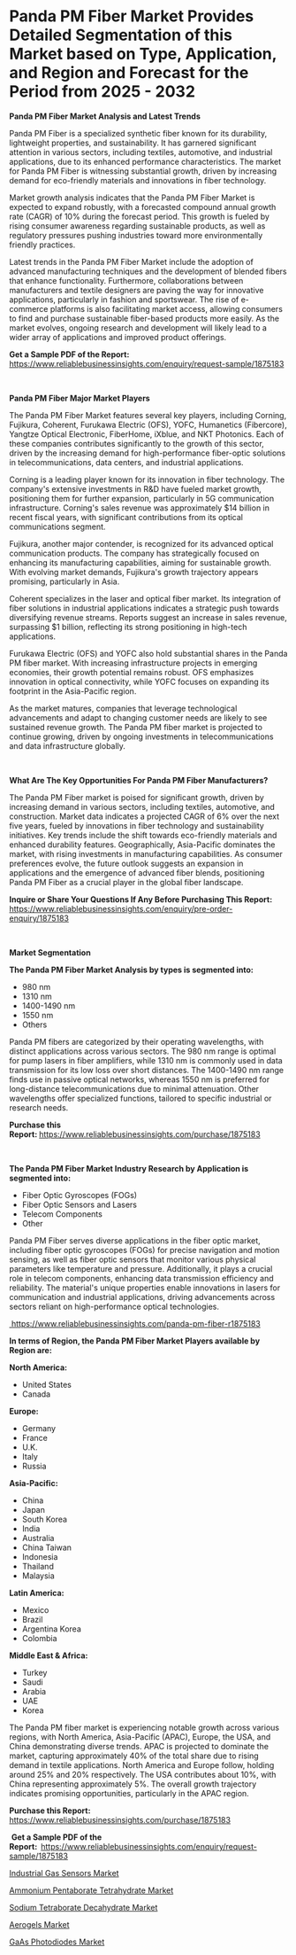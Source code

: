 <p><h1>Panda PM Fiber Market Provides Detailed Segmentation of this Market based on Type, Application, and Region and Forecast for the Period from 2025 - 2032</h1></p><p><strong>Panda PM Fiber Market Analysis and Latest Trends</strong></p>
<p><p>Panda PM Fiber is a specialized synthetic fiber known for its durability, lightweight properties, and sustainability. It has garnered significant attention in various sectors, including textiles, automotive, and industrial applications, due to its enhanced performance characteristics. The market for Panda PM Fiber is witnessing substantial growth, driven by increasing demand for eco-friendly materials and innovations in fiber technology.</p><p>Market growth analysis indicates that the Panda PM Fiber Market is expected to expand robustly, with a forecasted compound annual growth rate (CAGR) of 10% during the forecast period. This growth is fueled by rising consumer awareness regarding sustainable products, as well as regulatory pressures pushing industries toward more environmentally friendly practices.</p><p>Latest trends in the Panda PM Fiber Market include the adoption of advanced manufacturing techniques and the development of blended fibers that enhance functionality. Furthermore, collaborations between manufacturers and textile designers are paving the way for innovative applications, particularly in fashion and sportswear. The rise of e-commerce platforms is also facilitating market access, allowing consumers to find and purchase sustainable fiber-based products more easily. As the market evolves, ongoing research and development will likely lead to a wider array of applications and improved product offerings.</p></p>
<p><strong>Get a Sample PDF of the Report:&nbsp;</strong> <a href="https://www.reliablebusinessinsights.com/enquiry/request-sample/1875183?utm_campaign=1873&utm_medium=2&utm_source=Github&utm_content=ia&utm_term=11022025&utm_id=panda-pm-fiber">https://www.reliablebusinessinsights.com/enquiry/request-sample/1875183</a></p>
<p>&nbsp;</p>
<p><strong>Panda PM Fiber Major Market Players</strong></p>
<p><p>The Panda PM Fiber Market features several key players, including Corning, Fujikura, Coherent, Furukawa Electric (OFS), YOFC, Humanetics (Fibercore), Yangtze Optical Electronic, FiberHome, iXblue, and NKT Photonics. Each of these companies contributes significantly to the growth of this sector, driven by the increasing demand for high-performance fiber-optic solutions in telecommunications, data centers, and industrial applications.</p><p>Corning is a leading player known for its innovation in fiber technology. The company's extensive investments in R&D have fueled market growth, positioning them for further expansion, particularly in 5G communication infrastructure. Corning's sales revenue was approximately $14 billion in recent fiscal years, with significant contributions from its optical communications segment.</p><p>Fujikura, another major contender, is recognized for its advanced optical communication products. The company has strategically focused on enhancing its manufacturing capabilities, aiming for sustainable growth. With evolving market demands, Fujikura's growth trajectory appears promising, particularly in Asia.</p><p>Coherent specializes in the laser and optical fiber market. Its integration of fiber solutions in industrial applications indicates a strategic push towards diversifying revenue streams. Reports suggest an increase in sales revenue, surpassing $1 billion, reflecting its strong positioning in high-tech applications.</p><p>Furukawa Electric (OFS) and YOFC also hold substantial shares in the Panda PM fiber market. With increasing infrastructure projects in emerging economies, their growth potential remains robust. OFS emphasizes innovation in optical connectivity, while YOFC focuses on expanding its footprint in the Asia-Pacific region.</p><p>As the market matures, companies that leverage technological advancements and adapt to changing customer needs are likely to see sustained revenue growth. The Panda PM fiber market is projected to continue growing, driven by ongoing investments in telecommunications and data infrastructure globally.</p></p>
<p>&nbsp;</p>
<p><strong>What Are The Key Opportunities For Panda PM Fiber Manufacturers?</strong></p>
<p><p>The Panda PM Fiber market is poised for significant growth, driven by increasing demand in various sectors, including textiles, automotive, and construction. Market data indicates a projected CAGR of 6% over the next five years, fueled by innovations in fiber technology and sustainability initiatives. Key trends include the shift towards eco-friendly materials and enhanced durability features. Geographically, Asia-Pacific dominates the market, with rising investments in manufacturing capabilities. As consumer preferences evolve, the future outlook suggests an expansion in applications and the emergence of advanced fiber blends, positioning Panda PM Fiber as a crucial player in the global fiber landscape.</p></p>
<p><strong>Inquire or Share Your Questions If Any Before Purchasing This Report:</strong> <a href="https://www.reliablebusinessinsights.com/enquiry/pre-order-enquiry/1875183?utm_campaign=1873&utm_medium=2&utm_source=Github&utm_content=ia&utm_term=11022025&utm_id=panda-pm-fiber">https://www.reliablebusinessinsights.com/enquiry/pre-order-enquiry/1875183</a></p>
<p>&nbsp;</p>
<p><strong>Market Segmentation</strong></p>
<p><strong>The Panda PM Fiber Market Analysis by types is segmented into:</strong></p>
<p><ul><li>980 nm</li><li>1310 nm</li><li>1400-1490 nm</li><li>1550 nm</li><li>Others</li></ul></p>
<p><p>Panda PM fibers are categorized by their operating wavelengths, with distinct applications across various sectors. The 980 nm range is optimal for pump lasers in fiber amplifiers, while 1310 nm is commonly used in data transmission for its low loss over short distances. The 1400-1490 nm range finds use in passive optical networks, whereas 1550 nm is preferred for long-distance telecommunications due to minimal attenuation. Other wavelengths offer specialized functions, tailored to specific industrial or research needs.</p></p>
<p><strong>Purchase this Report:&nbsp;</strong><a href="https://www.reliablebusinessinsights.com/purchase/1875183?utm_campaign=1873&utm_medium=2&utm_source=Github&utm_content=ia&utm_term=11022025&utm_id=panda-pm-fiber">https://www.reliablebusinessinsights.com/purchase/1875183</a></p>
<p>&nbsp;</p>
<p><strong>The Panda PM Fiber Market Industry Research by Application is segmented into:</strong></p>
<p><ul><li>Fiber Optic Gyroscopes (FOGs)</li><li>Fiber Optic Sensors and Lasers</li><li>Telecom Components</li><li>Other</li></ul></p>
<p><p>Panda PM Fiber serves diverse applications in the fiber optic market, including fiber optic gyroscopes (FOGs) for precise navigation and motion sensing, as well as fiber optic sensors that monitor various physical parameters like temperature and pressure. Additionally, it plays a crucial role in telecom components, enhancing data transmission efficiency and reliability. The material's unique properties enable innovations in lasers for communication and industrial applications, driving advancements across sectors reliant on high-performance optical technologies.</p></p>
<p><a href="https://www.reliablebusinessinsights.com/panda-pm-fiber-r1875183?utm_campaign=1873&utm_medium=2&utm_source=Github&utm_content=ia&utm_term=11022025&utm_id=panda-pm-fiber">&nbsp;https://www.reliablebusinessinsights.com/panda-pm-fiber-r1875183</a></p>
<p><strong>In terms of Region, the Panda PM Fiber Market Players available by Region are:</strong></p>
<p>
    <p> <strong> North America: </strong>
        <ul>
            <li>United States</li>
            <li>Canada</li>
        </ul>
        </p> 
    <p> <strong> Europe: </strong>
        <ul>
            <li>Germany</li>
            <li>France</li>
            <li>U.K.</li>
            <li>Italy</li>
            <li>Russia</li>
        </ul>
        </p> 
    <p> <strong> Asia-Pacific: </strong>
        <ul>
            <li>China</li>
            <li>Japan</li>
            <li>South Korea</li>
            <li>India</li>
            <li>Australia</li>
            <li>China Taiwan</li>
            <li>Indonesia</li>
            <li>Thailand</li>
            <li>Malaysia</li>
        </ul>
        </p> 
    <p> <strong> Latin America: </strong>
        <ul>
            <li>Mexico</li>
            <li>Brazil</li>
            <li>Argentina Korea</li>
            <li>Colombia</li>
        </ul>
        </p> 
    <p> <strong> Middle East & Africa: </strong>
        <ul>
            <li>Turkey</li>
            <li>Saudi</li>
            <li>Arabia</li>
            <li>UAE</li>
            <li>Korea</li>
        </ul>
    </p>
    </p>
<p><p>The Panda PM fiber market is experiencing notable growth across various regions, with North America, Asia-Pacific (APAC), Europe, the USA, and China demonstrating diverse trends. APAC is projected to dominate the market, capturing approximately 40% of the total share due to rising demand in textile applications. North America and Europe follow, holding around 25% and 20% respectively. The USA contributes about 10%, with China representing approximately 5%. The overall growth trajectory indicates promising opportunities, particularly in the APAC region.</p></p>
<p><strong>Purchase this Report: </strong><a href="https://www.reliablebusinessinsights.com/purchase/1875183?utm_campaign=1873&utm_medium=2&utm_source=Github&utm_content=ia&utm_term=11022025&utm_id=panda-pm-fiber">https://www.reliablebusinessinsights.com/purchase/1875183</a></p>
<p>&nbsp;<strong>Get a Sample PDF of the Report:&nbsp;&nbsp;</strong><a href="https://www.reliablebusinessinsights.com/enquiry/request-sample/1875183?utm_campaign=1873&utm_medium=2&utm_source=Github&utm_content=ia&utm_term=11022025&utm_id=panda-pm-fiber">https://www.reliablebusinessinsights.com/enquiry/request-sample/1875183</a></p>
<p><strong></strong></p>
<p><p><a href="https://github.com/biyajausenik/Market-Research-Report-List-1/blob/main/industrial-gas-sensors-market.md?utm_campaign=1873&utm_medium=2&utm_source=Github&utm_content=ia&utm_term=11022025&utm_id=panda-pm-fiber">Industrial Gas Sensors Market</a></p><p><a href="https://www.linkedin.com/pulse/latest-market-research-indicates-rapid-growth-ammonium-najye?utm_campaign=1873&utm_medium=2&utm_source=Github&utm_content=ia&utm_term=11022025&utm_id=panda-pm-fiber">Ammonium Pentaborate Tetrahydrate Market</a></p><p><a href="https://www.linkedin.com/pulse/current-size-growth-projection-sodium-tetraborate-decahydrate-hjvfe?utm_campaign=1873&utm_medium=2&utm_source=Github&utm_content=ia&utm_term=11022025&utm_id=panda-pm-fiber">Sodium Tetraborate Decahydrate Market</a></p><p><a href="https://www.linkedin.com/pulse/growth-projections-aerogels-market-from-2025-2032-109-3pf0c?utm_campaign=1873&utm_medium=2&utm_source=Github&utm_content=ia&utm_term=11022025&utm_id=panda-pm-fiber">Aerogels Market</a></p><p><a href="https://github.com/momossidram/Market-Research-Report-List-1/blob/main/gaas-photodiodes-market.md?utm_campaign=1873&utm_medium=2&utm_source=Github&utm_content=ia&utm_term=11022025&utm_id=panda-pm-fiber">GaAs Photodiodes Market</a></p></p>